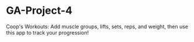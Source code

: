 # GA-Project-4

Coop's Workouts: Add muscle groups, lifts, sets, reps, and weight, then use this app to track your progression!
